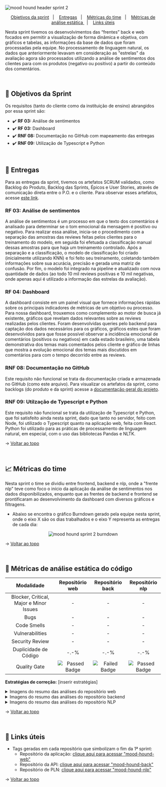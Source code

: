 <span id="topo">

![mood hound header sprint 2](https://github.com/The-Bugger-Ducks/mood-hound-documentation/assets/79321198/e5188155-320e-4cd6-bf54-7fe80e95ac92)

<p align="center">
    <a href="#objetivos">Objetivos da sprint</a>  &nbsp |&nbsp &nbsp
    <a href="#entregas">Entregas</a> &nbsp |&nbsp &nbsp
    <a href="#metricas">Métricas do time</a> &nbsp |&nbsp &nbsp
    <a href="#analise">Métricas de análise estática </a> &nbsp |&nbsp &nbsp
    <a href="#links">Links úteis</a>
</p>

Nesta sprint tivemos os desenvolvimentos das “frentes” back e web focados em permitir a visualização de forma dinâmica e objetiva, com gráficos e tabelas, as informações da base de dados que foram processadas pela equipe. No processamento de linguagem natural, os dados que anteriormente levavam em consideração as "estrelas" da avaliação agora são processados utilizando a análise de sentimentos dos clientes para com os produtos (negativo ou positivo) a partir do conteúdo dos comentários.

<br />

<span id="objetivos">
    
## :dart: Objetivos da Sprint
Os requisitos (tanto do cliente como da instituição de ensino) abrangidos por essa sprint são:

- :heavy_check_mark: **RF 03:** Análise de sentimentos
- :heavy_check_mark: **RF 03:** Dashboard
- :heavy_check_mark: **RNF 08:** Documentação no GitHub com mapeamento das entregas
- :heavy_check_mark: **RNF 09:** Utilização de Typescript e Python

<br />

<span id="entregas">
        
## 📲 Entregas
Para as entregas da sprint, tivemos os artefatos SCRUM validados, como Backlog do Produto, Backlog das Sprints, Épicos e User Stories, através de comunicação direta entre o P.O. e o cliente. Para observar esses artefatos, acesse [este link](https://github.com/The-Bugger-Ducks/mood-hound-documentation#backlogs).

### RF 03: Análise de sentimentos
    
A análise de sentimentos é um processo em que o texto dos comentários é analisado para determinar se o tom emocional da mensagem é positivo ou negativo. Para realizar essa análise, inicia-se o procedimento com a separação das amostras das reviews feitas pelos clientes para o treinamento do modelo, em seguida foi efetuada a classificação manual dessas amostras para que haja um treinamento controlado. Após a separação e a classificação, o modelo de classificação foi criado (inicialmente utilizando KNN) e foi feito seu treinamento, coletando também informações sobre sua acurácia, precisão e gerada uma matriz de confusão. Por fim, o modelo foi integrado na pipeline e atualizado com nova quantidade de dados (ao todo 10 mil reviews positivas e 10 mil negativas, onde apenas aqui é utilizado a informação das estrelas da avaliação).

### RF 04: Dashboard

A dashboard consiste em um painel visual que fornece informações rápidas sobre os principais indicadores de métricas de um objetivo ou processo. Para nossa dashboard, trouxemos como complemento ao motor de busca já existente, gráficos que revelam dados relevantes sobre as reviews realizadas pelos clientes. Foram desenvolvidas queries pelo backend para captação dos dados necessários para os gráficos, gráficos estes que foram desenvolvidos para que fosse possível observar a incidência emocional de comentários (positivos ou negativos) em cada estado brasileiro, uma tabela demonstrativa dos temas mais comentados pelos cliente e gráfico de linhas que mostra a evolução emocional dos temas mais discutidos em comentários para com o tempo decorrido entre as reviews.

### RNF 08: Documentação no GitHub

Este requisito não funcional se trata da documentação criada e armazenada no GitHub (como este arquivo). Para visualizar os artefatos da sprint, como backlogs (do produto e da sprint) acesse a [documentação geral do projeto](https://github.com/The-Bugger-Ducks/mood-hound-documentation).

### RNF 09: Utilzação de Typescript e Python

Este requisito não funcional se trata da utilização de Typescript e Python, que foi satisfeito ainda nesta sprint, dado que tanto no servidor, feito com Node, foi utilizado o Typescript quanto na aplicação web, feita com React. Python foi utilizado para as práticas de processamento de linguagem natural, em especial, com o uso das bibliotecas Pandas e NLTK.

→ [Voltar ao topo](#topo)

<br />

<span id="metricas">
    
## :chart_with_upwards_trend: Métricas do time
Nesta sprint o time se dividiu entre frontend, backend e nlp, onde a "frente nlp" teve como foco o início da aplicação da análise de sentimentos nos dados disponibilizados, enquanto que as frentes de backend e frontend se prontificaram ao desenvolvimento da dashboard com diversos gráficos e filtragens. 
- Abaixo se encontra o gráfico Burndown gerado pela equipe nesta sprint, onde o eixo X são os dias trabalhados e o eixo Y representa as entregas de cada dia:
    
<div align="center">
    
![mood hound sprint 2 burndown](https://github.com/The-Bugger-Ducks/mood-hound-documentation/assets/79321198/f8e1e51d-f821-4c98-9640-3b45225f8a39)

</div>

→ [Voltar ao topo](#topo)

<br />

<span id="analise">

## 🐞 Métricas de análise estática do código

<div align="center">

|               Modalidade                |                                                Repositório web                                                |                                               Repositório back                                                |                                                Repositório nlp                                                |
| :-------------------------------------: | :-----------------------------------------------------------------------------------------------------------: | :-----------------------------------------------------------------------------------------------------------: | :-----------------------------------------------------------------------------------------------------------: |
| Blocker, Critical, Major e Minor Issues |                                                       -                                                       |                                                       -                                                       |                                                       -                                                       |
|                  Bugs                   |                                                       -                                                       |                                                       -                                                       |                                                       -                                                       |
|               Code Smells               |                                                       -                                                       |                                                       -                                                       |                                                       -                                                       |
|             Vulnerabilities             |                                                       -                                                       |                                                       -                                                       |                                                       -                                                       |
|             Security Review             |                                                       -                                                       |                                                       -                                                       |                                                       -                                                       |
|          Duplicidade de Código          |                                                     -.-%                                                      |                                                     -.-%                                                      |                                                     -.-%                                                      |
|              Quality Gate               | <img src="https://img.shields.io/badge/Waiting-000000?style=for-the-badge&logoColor=white" alt="Passed Badge"> | <img src="https://img.shields.io/badge/Waiting-000000?style=for-the-badge&logoColor=white" alt="Failed Badge"> | <img src="https://img.shields.io/badge/Waiting-000000?style=for-the-badge&logoColor=white" alt="Passed Badge"> |

</div>

**Estratégias de correção:** [inserir estratégias]

<details>
<summary>Imagens do resumo das análises do repositório web</summary>

[inserir imagens]

<!-- ![sonarqube web quality gate](https://github.com/The-Bugger-Ducks/mood-hound-documentation/assets/79321198/13a57cbd-7d9d-48f6-979c-91de96ad56a5)
![sonarqube web findings](https://github.com/The-Bugger-Ducks/mood-hound-documentation/assets/79321198/1e18698d-c683-4471-9e18-327012e3555a)
![sonarqube web duplications](https://github.com/The-Bugger-Ducks/mood-hound-documentation/assets/79321198/b23f5a1c-9a62-4484-9049-5eac8fb26ebb) -->

</details>

<details>
<summary>Imagens do resumo das análises do repositório backend</summary>

[inserir imagens]

<!-- ![sonarqube back quality gate](https://github.com/The-Bugger-Ducks/mood-hound-documentation/assets/79321198/aa986733-34d5-426d-b226-3124f71a9669)
![sonarqube back findings](https://github.com/The-Bugger-Ducks/mood-hound-documentation/assets/79321198/c901297b-d013-4bc7-a174-c1959556de14)
![sonarqube back duplications](https://github.com/The-Bugger-Ducks/mood-hound-documentation/assets/79321198/170f0a75-a40d-4b00-bb8d-96fa28fca891) -->

</details>

<details>
<summary>Imagens do resumo das análises do repositório NLP</summary>

[inserir imagens]

<!-- ![sonarqube nlp quality gate](https://github.com/The-Bugger-Ducks/mood-hound-documentation/assets/79321198/b87ce4b2-3fd6-4d0a-b817-b33283041378)
![sonarqube nlp findings](https://github.com/The-Bugger-Ducks/mood-hound-documentation/assets/79321198/0e9d4bca-8754-437b-a6aa-404fe82e503b)
![sonarqube nlp duplications](https://github.com/The-Bugger-Ducks/mood-hound-documentation/assets/79321198/c5d76b0f-05b9-4f43-908f-7554a17687cc) -->

</details>

→ [Voltar ao topo](#topo)

<span id="links">

<br/>
    
## :link: Links úteis

- Tags geradas em cada repositório que simbolizam o fim da 1ª sprint:
  - Repositório da aplicação: [clique aqui para acessar "mood-hound-web"](https://github.com/The-Bugger-Ducks/mood-hound-web)
  - Repositório da API: [clique aqui para acessar "mood-hound-back"](https://github.com/The-Bugger-Ducks/mood-hound-back)
  - Repositório de PLN: [clique aqui para acessar "mood-hound-nlp"](https://github.com/The-Bugger-Ducks/mood-hound-nlp)

→ [Voltar ao topo](#topo)
